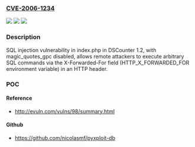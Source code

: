 ### [CVE-2006-1234](https://cve.mitre.org/cgi-bin/cvename.cgi?name=CVE-2006-1234)
![](https://img.shields.io/static/v1?label=Product&message=n%2Fa&color=blue)
![](https://img.shields.io/static/v1?label=Version&message=n%2Fa&color=blue)
![](https://img.shields.io/static/v1?label=Vulnerability&message=n%2Fa&color=brighgreen)

### Description

SQL injection vulnerability in index.php in DSCounter 1.2, with magic_quotes_gpc disabled, allows remote attackers to execute arbitrary SQL commands via the X-Forwarded-For field (HTTP_X_FORWARDED_FOR environment variable) in an HTTP header.

### POC

#### Reference
- http://evuln.com/vulns/98/summary.html

#### Github
- https://github.com/nicolasmf/pyxploit-db

